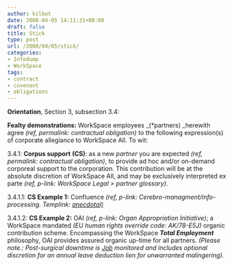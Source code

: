 ```yaml
---
author: kilbot
date: 2008-04-05 14:11:21+00:00
draft: false
title: Stick
type: post
url: /2008/04/05/stick/
categories:
- Infodump
- WorkSpace
tags:
- contract
- covenant
- obligations
---
```


**Orientation**, Section 3, subsection 3.4:

**Fealty demonstrations:**
WorkSpace employees _(*partners) _herewith agree _(ref, permalink: contractual obligation)_ to the following expression(s) of corporate allegiance to WorkSpace All. To wit: 

3.4.1: **Corpus support** **(CS)**: as a new _partner_ you are expected _(ref, permalink: contractual obligation)_, to provide ad hoc and/or on-demand corporeal support to the corporation. This contribution will be at the absolute discretion of WorkSpace All, and may be exclusively interpreted ex parte _(ref, p-link: WorkSpace Legal > partner glossary)_. 

3.4.1.1: **CS Example 1:**
Confluence _(ref, p-link: Cerebro-managment/info-processing. Templink: [anecdotal)](/2008/03/19/gives-god-head)_

3.4.1.2: **CS Example 2:**
OAI _(ref, p-link: Organ Appropriation Initiative)_; a WorkSpace mandated _(EU human rights override code: AK/78-E5J)_ organic contribution scheme. Encompassing the WorkSpace **_Total Employment_** philosophy, OAI provides assured organic up-time for all partners. _(Please note.: Post-surgical downtime is [Job](/2008/03/09/job/) monitored and includes optional discretion for an annual leave deduction lien for unwarranted malingering)._ 
